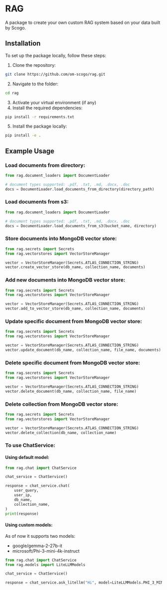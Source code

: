 # RAG

A package to create your own custom RAG system based on your data built by Scogo.

## Installation

To set up the package locally, follow these steps:

1. Clone the repository:

```bash
git clone https://github.com/om-scogo/rag.git
```
2. Navigate to the folder:
```bash
cd rag
```
3. Activate your virtual environment (if any)
4. Install the required dependencies:
```bash
pip install -r requirements.txt
```
5. Install the package locally:
```bash
pip install -e .
```

## Example Usage
### Load documents from directory:
```python
from rag.document_loaders import DocumentLoader

# document types supported: .pdf, .txt, .md, .docx, .doc
docs = DocumentLoader.load_documents_from_directory(directory_path)
```
### Load documents from s3:
```python
from rag.document_loaders import DocumentLoader

# document types supported: .pdf, .txt, .md, .docx, .doc
docs = DocumentLoader.load_documents_from_s3(bucket_name, directory)
```
### Store documents into MongoDB vector store:
```python
from rag.secrets import Secrets
from rag.vectorstores import VectorStoreManager

vector = VectorStoreManager(Secrets.ATLAS_CONNECTION_STRING)
vector.create_vector_store(db_name, collection_name, documents)
```
### Add new documents into MongoDB vector store:
```python
from rag.secrets import Secrets
from rag.vectorstores import VectorStoreManager

vector = VectorStoreManager(Secrets.ATLAS_CONNECTION_STRING)
vector.add_to_vector_store(db_name, collection_name, documents)
```
### Update specific document from MongoDB vector store:
```python
from rag.secrets import Secrets
from rag.vectorstores import VectorStoreManager

vector = VectorStoreManager(Secrets.ATLAS_CONNECTION_STRING)
vector.update_document(db_name, collection_name, file_name, documents)
```
### Delete specific document from MongoDB vector store:
```python
from rag.secrets import Secrets
from rag.vectorstores import VectorStoreManager

vector = VectorStoreManager(Secrets.ATLAS_CONNECTION_STRING)
vector.delete_document(db_name, collection_name, file_name)
```
### Delete collection from MongoDB vector store:
```python
from rag.secrets import Secrets
from rag.vectorstores import VectorStoreManager

vector = VectorStoreManager(Secrets.ATLAS_CONNECTION_STRING)
vector.delete_collection(db_name, collection_name)
```
### To use ChatService:
#### Using default model:
```python
from rag.chat import ChatService

chat_service = ChatService()

response = chat_service.chat(
    user_query,
    user_ip,
    db_name,
    collection_name,
)
print(response)
```
#### Using custom models:
As of now it supports two models:
- google/gemma-2-27b-it
- microsoft/Phi-3-mini-4k-instruct

```python
from rag.chat import ChatService
from rag.models import LiteLLMModels

chat_service = ChatService()

response = chat_service.ask_litellm("Hi", model=LiteLLMModels.PHI_3_MINI)
```
